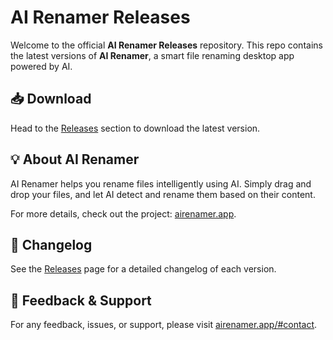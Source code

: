 # AI Renamer Releases

Welcome to the official **AI Renamer Releases** repository. This repo contains the latest versions of **AI Renamer**, a smart file renaming desktop app powered by AI.

## 📥 Download

Head to the [Releases](https://github.com/ozgrozer/airenamer-releases/releases) section to download the latest version.

## 💡 About AI Renamer

AI Renamer helps you rename files intelligently using AI. Simply drag and drop your files, and let AI detect and rename them based on their content.

For more details, check out the project: [airenamer.app](https://airenamer.app).

## 📝 Changelog

See the [Releases](https://github.com/ozgrozer/airenamer-releases/releases) page for a detailed changelog of each version.

## 📩 Feedback & Support

For any feedback, issues, or support, please visit [airenamer.app/#contact](https://airenamer.app/#contact).
